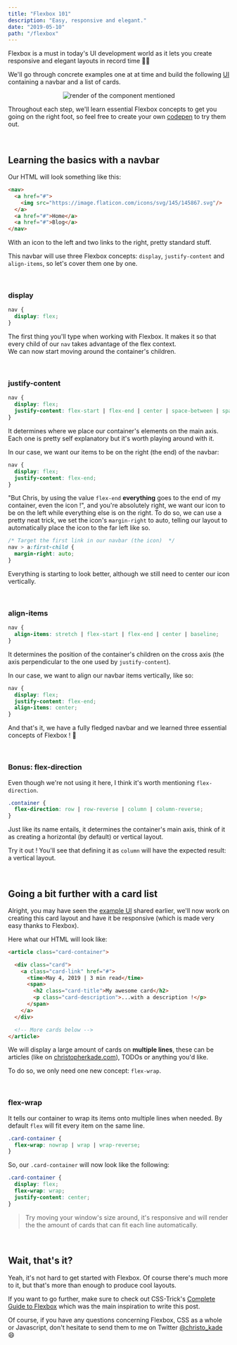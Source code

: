 ```yaml
---
title: "Flexbox 101"
description: "Easy, responsive and elegant."
date: "2019-05-10"
path: "/flexbox"
---
```


Flexbox is a must in today's UI development world as it lets you create responsive and elegant layouts in record time 🙆‍♂️  

We'll go through concrete examples one at at time and build the following [UI](https://codepen.io/christopherkade/pen/MdyQJE) containing a navbar and a list of cards.  

<div style="display: flex; align-items: center; justify-content: center">
<img class="article-img" alt="render of the component mentioned" src="https://user-images.githubusercontent.com/15229355/57548653-cd9ab180-7361-11e9-9820-00ddda69e799.png">
</div>

Throughout each step, we'll learn essential Flexbox concepts to get you going on the right foot, so feel free to create your own [codepen](https://codepen.io/) to try them out.

<br>

## Learning the basics with a navbar

Our HTML will look something like this:

```html
<nav>
  <a href="#">
    <img src="https://image.flaticon.com/icons/svg/145/145867.svg"/>
  </a>
  <a href="#">Home</a>
  <a href="#">Blog</a>
</nav>
```

With an icon to the left and two links to the right, pretty standard stuff.

This navbar will use three Flexbox concepts: `display`, `justify-content` and `align-items`, so let's cover them one by one.

<br>

### display

```css
nav {
  display: flex;
}
```

The first thing you'll type when working with Flexbox. It makes it so that every child of our `nav` takes advantage of the flex context.  
We can now start moving around the container's children.

<br>

### justify-content

```css
nav {
  display: flex;
  justify-content: flex-start | flex-end | center | space-between | space-around | space-evenly;
}
```

It determines where we place our container's elements on the main axis.   
Each one is pretty self explanatory but it's worth playing around with it.

In our case, we want our items to be on the right (the end) of the navbar:

```css
nav {
  display: flex;
  justify-content: flex-end;
}
```

"But Chris, by using the value `flex-end` **everything** goes to the end of my container, even the icon !", and you're absolutely right, we want our icon to be on the left while everything else is on the right. To do so, we can use a pretty neat trick, we set the icon's `margin-right` to auto, telling our layout to automatically place the icon to the far left like so.

```css
/* Target the first link in our navbar (the icon)  */
nav > a:first-child {
  margin-right: auto;    
}
```

Everything is starting to look better, although we still need to center our icon vertically.

<br>

### align-items

```css
nav {
  align-items: stretch | flex-start | flex-end | center | baseline;
}
```

It determines the position of the container's children on the cross axis (the axis perpendicular to the one used by `justify-content`).

In our case, we want to align our navbar items vertically, like so:

```css
nav {
  display: flex;
  justify-content: flex-end;
  align-items: center;
}
```

And that's it, we have a fully fledged navbar and we learned three essential concepts of Flexbox ! 🎉

<br>

### Bonus: flex-direction

Even though we're not using it here, I think it's worth mentioning `flex-direction`. 

```css
.container {
  flex-direction: row | row-reverse | column | column-reverse;
}
```

Just like its name entails, it determines the container's main axis, think of it as creating a horizontal (by default) or vertical layout.

Try it out ! You'll see that defining it as `column` will have the expected result: a vertical layout.

<br>

## Going a bit further with a card list

Alright, you may have seen the [example UI](https://codepen.io/christopherkade/pen/MdyQJE) shared earlier, we'll now work on creating this card layout and have it be responsive (which is made very easy thanks to Flexbox).

Here what our HTML will look like:

```html
<article class="card-container">

  <div class="card">
    <a class="card-link" href="#">       
      <time>May 4, 2019 | 3 min read</time>
      <span>
        <h2 class="card-title">My awesome card</h2>
        <p class="card-description">...with a description !</p>
      </span>
    </a>
  </div>

  <!-- More cards below -->
</article>
```

We will display a large amount of cards on **multiple lines**, these can be articles (like on [christopherkade.com](https://christopherkade.com/blog)), TODOs or anything you'd like.

To do so, we only need one new concept: `flex-wrap`.

<br>

### flex-wrap

It tells our container to wrap its items onto multiple lines when needed. By default `flex` will fit every item on the same line.

```css
.card-container {
  flex-wrap: nowrap | wrap | wrap-reverse;
}
```

So, our `.card-container` will now look like the following:

```css
.card-container {
  display: flex;
  flex-wrap: wrap;
  justify-content: center;
}
```

> Try moving your window's size around, it's responsive and will render the the amount of cards that can fit each line automatically.

<br>

## Wait, that's it?

Yeah, it's not hard to get started with Flexbox. Of course there's much more to it, but that's more than enough to produce cool layouts.

If you want to go further, make sure to check out CSS-Trick's [Complete Guide to Flexbox](https://css-tricks.com/snippets/css/a-guide-to-flexbox/) which was the main inspiration to write this post.

Of course, if you have any questions concerning Flexbox, CSS as a whole or Javascript, don't hesitate to send them to me on Twitter [@christo_kade](https://twitter.com/christo_kade) 😄
